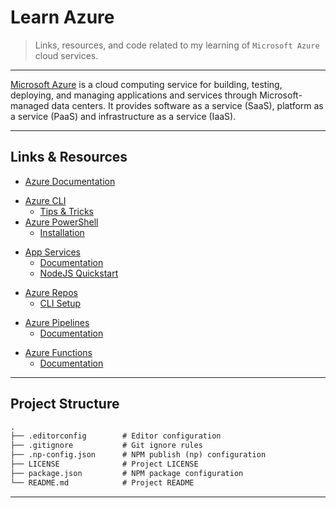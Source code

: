 # Learn Azure

> Links, resources, and code related to my learning of `Microsoft Azure` cloud services.

---

[Microsoft Azure](https://azure.microsoft.com/en-us/) is a cloud computing service for building,
testing, deploying, and managing applications and services through Microsoft-managed data centers.
It provides software as a service (SaaS), platform as a service (PaaS) and infrastructure as a service (IaaS).

---

## Links & Resources

* [Azure Documentation](https://docs.microsoft.com/en-us/azure/?product=featured)

[](.)

* [Azure CLI](https://docs.microsoft.com/en-us/cli/azure/?view=azure-cli-latest)
  * [Tips & Tricks](https://docs.microsoft.com/en-us/cli/azure/use-cli-effectively)
* [Azure PowerShell](https://docs.microsoft.com/en-us/powershell/azure/)
  * [Installation](https://docs.microsoft.com/en-us/powershell/azure/install-az-ps)

[](.)

* [App Services](https://docs.microsoft.com/en-us/azure/app-service/overview)
  * [Documentation](https://docs.microsoft.com/en-us/azure/app-service/)
  * [NodeJS Quickstart](https://docs.microsoft.com/en-us/azure/app-service/quickstart-nodejs?pivots=platform-windows)

[](.)

* [Azure Repos](https://docs.microsoft.com/en-us/azure/devops/repos/?view=azure-devops)
  * [CLI Setup](https://docs.microsoft.com/en-us/azure/devops/repos/git/share-your-code-in-git-cmdline?view=azure-devops)

[](.)

* [Azure Pipelines](https://docs.microsoft.com/en-us/azure/devops/pipelines/get-started/what-is-azure-pipelines?view=azure-devops)
  * [Documentation](https://docs.microsoft.com/en-us/azure/devops/pipelines/?view=azure-devops)

[](.)

* [Azure Functions](https://docs.microsoft.com/en-us/azure/azure-functions/functions-overview)
  * [Documentation](https://docs.microsoft.com/en-us/azure/azure-functions/)

---

## Project Structure

```md
.
├── .editorconfig        # Editor configuration
├── .gitignore           # Git ignore rules
├── .np-config.json      # NPM publish (np) configuration
├── LICENSE              # Project LICENSE
├── package.json         # NPM package configuration
└── README.md            # Project README
```

---
